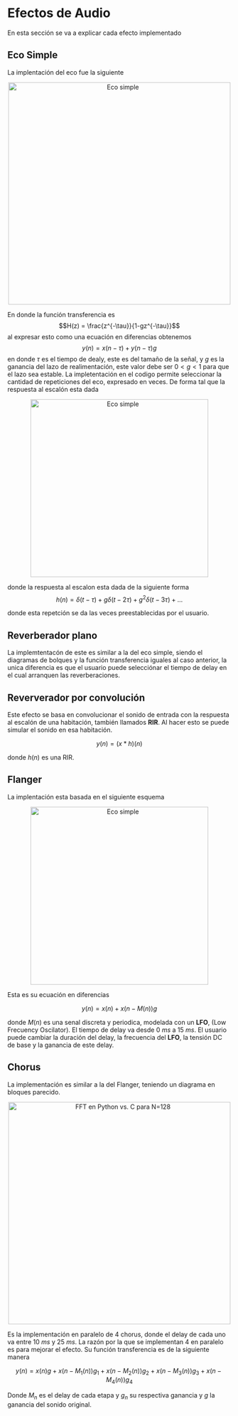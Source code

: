 # Efectos de Audio

En esta sección se va a explicar cada efecto implementado

## Eco Simple

La implentación del eco fue la siguiente

<p align="center">
  <img src="Eco_simple.png" alt="Eco simple" width="500">
</p>

En donde la función transferencia es $$H(z) = \frac{z^{-\tau}}{1-gz^{-\tau}}$$ al expresar esto como una ecuación en diferencias obtenemos 
$$y(n) = x(n-\tau) + y(n-\tau)g$$
en donde $\tau$ es el tiempo de dealy, este es del tamaño de la señal, y $g$ es la ganancia del lazo de realimentación, este valor debe ser $0<g<1$ para que el lazo sea estable. La impletentación en el codigo permite seleccionar la cantidad de repeticiones del eco, expresado en veces. De forma tal que la respuesta al escalón esta dada 

<p align="center">
  <img src="respuesta al escalon.png" alt="Eco simple" width="400">
</p>

donde la respuesta al escalon esta dada de la siguiente forma
$$h(n) = \delta(t - \tau) + g\delta(t - 2\tau) + g^2\delta(t - 3\tau) + ... $$

donde esta repetción se da las veces preestablecidas por el usuario.

## Reverberador plano

La implemtentacón de este es similar a la del eco simple, siendo el diagramas de bolques y la función transferencia iguales al caso anterior, la unica diferencia es que el usuario puede selecciónar el tiempo de delay en el cual arranquen las reverberaciones. 

## Reververador por convolución

Este efecto se basa en convolucionar el sonido de entrada con la respuesta al escalón de una habitación, también llamados **RIR**. Al hacer esto se puede simular el sonido en esa habitación.

$$y(n) = (x*h)(n) $$

donde $h(n)$ es una RIR.

## Flanger

La implentación esta basada en el siguiente esquema

<p align="center">
  <img src="flanger.png" alt="Eco simple" width="400">
</p>

Esta es su ecuación en diferencias

$$y(n) = x(n) + x(n-M(n))g$$

donde $M(n)$ es una senal discreta y periodica, modelada con un **LFO**, (Low Frecuency Oscilator). El tiempo de delay va desde 0 $ms$ a 15 $ms$. El usuario puede cambiar la duración del delay, la frecuencia del **LFO**, la tensión DC de base y la ganancia de este delay.

## Chorus

La implementación es similar a la del Flanger, teniendo un diagrama en bloques parecido.

<p align="center">
  <img src="Blank diagram.png" alt="FFT en Python vs. C para N=128" width="500">
</p>

Es la implementación en paralelo de 4 chorus, donde el delay de cada uno va entre 10 $ms$ y 25 $ms$. La razón por la que se implementan 4 en paralelo es para mejorar el efecto. Su función transferencia es de la siguiente manera

$$y(n) = x(n)g + x(n-M_1(n))g_1 + x(n-M_2(n))g_2 + x(n-M_3(n))g_3 + x(n-M_4(n))g_4$$

Donde $M_n$ es el delay de cada etapa y $g_n$ su respectiva ganancia y $g$ la ganancia del sonido original.